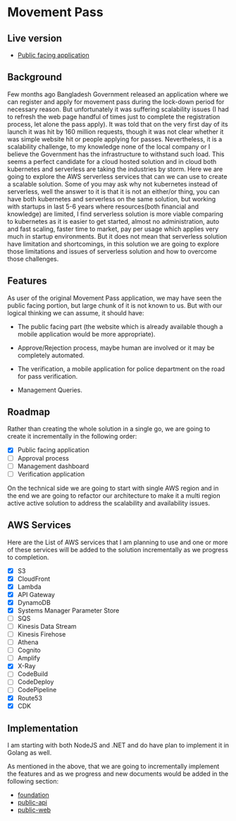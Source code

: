 # Movement Pass

## Live version

* [Public facing application](https://movement-pass.com)

## Background

Few months ago Bangladesh Government released an application where we can register and apply for movement pass during
the lock-down period for necessary reason. But unfortunately it was suffering scalability issues (I had to refresh the
web page handful of times just to complete the registration process, let alone the pass apply). It was told that on the
very first day of its launch it was hit by 160 million requests, though it was not clear whether it was simple website
hit or people applying for passes. Nevertheless, it is a scalability challenge, to my knowledge none of the local
company or I believe the Government has the infrastructure to withstand such load. This seems a perfect candidate for a
cloud hosted solution and in cloud both kubernetes and serverless are taking the industries by storm. Here we are going
to explore the AWS serverless services that can we can use to create a scalable solution. Some of you may ask why not
kubernetes instead of serverless, well the answer to it is that it is not an either/or thing, you can have both
kubernetes and serverless on the same solution, but working with startups in last 5-6 years where resources(both
financial and knowledge) are limited, I find serverless solution is more viable comparing to kubernetes as it is easier
to get started, almost no administration, auto and fast scaling, faster time to market, pay per usage which applies very
much in startup environments. But it does not mean that serverless solution have limitation and shortcomings, in this
solution we are going to explore those limitations and issues of serverless solution and how to overcome those
challenges.

## Features

As user of the original Movement Pass application, we may have seen the public facing portion, but large chunk of it is
not known to us. But with our logical thinking we can assume, it should have:

* The public facing part (the website which is already available though a mobile application would be more appropriate).

* Approve/Rejection process, maybe human are involved or it may be completely automated.

* The verification, a mobile application for police department on the road for pass verification.

* Management Queries.

## Roadmap

Rather than creating the whole solution in a single go, we are going to create it incrementally in the following order:

- [x] Public facing application
- [ ] Approval process
- [ ] Management dashboard
- [ ] Verification application

On the technical side we are going to start with single AWS region and in the end we are going to refactor our
architecture to make it a multi region active active solution to address the scalability and availability issues.

## AWS Services

Here are the List of AWS services that I am planning to use and one or more of these services will be added to the
solution incrementally as we progress to completion.

- [x] S3
- [x] CloudFront
- [x] Lambda
- [x] API Gateway
- [x] DynamoDB
- [x] Systems Manager Parameter Store
- [ ] SQS
- [ ] Kinesis Data Stream
- [ ] Kinesis Firehose
- [ ] Athena
- [ ] Cognito
- [ ] Amplify
- [x] X-Ray
- [ ] CodeBuild
- [ ] CodeDeploy
- [ ] CodePipeline
- [x] Route53
- [x] CDK

## Implementation

I am starting with both NodeJS and .NET and do have plan to implement it in Golang as well.

As mentioned in the above, that we are going to incrementally implement the features and as we progress and new 
documents would be added in the following section:

* [foundation](/foundation.md)
* [public-api](/public-api.md)
* [public-web](/public-web.md)
